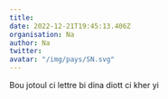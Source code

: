 ```yaml
---
title: 
date: 2022-12-21T19:45:13.406Z
organisation: Na
author: Na
twitter: 
avatar: "/img/pays/SN.svg"
---
```


Bou jotoul ci lettre bi dina diott ci kher yi